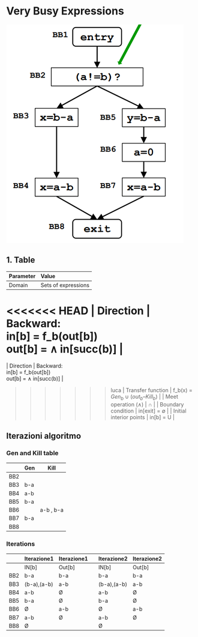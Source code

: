# Very Busy Expressions

![image](/Assignment2/img/VeryBusy.png)

## 1. Table

| Parameter               |                         Value                                          |
|-------------------------|:-----------------------------------------------------------------------|
| Domain                  | Sets of expressions                                                    |
<<<<<<< HEAD
| Direction               | Backward: <br> in[b] = f_b(out[b]) <br> out[b] = $\wedge$ in[succ(b)]  |   
=======
| Direction               | Backward: <br> in[b] = f_b(out[b]) <br> out[b] = $\wedge$ in[succ(b)]  |
>>>>>>> luca
| Transfer function       | f_b(x) = $Gen_b$ $\cup$ $(out_b – Kill_b)$                             |
| Meet operation (∧)      | $\cap$                                                                 |
| Boundary condition      | in[exit] = $\emptyset$                                                  |
| Initial interior points | in[b] = U                                                              |



## Iterazioni algoritmo


### Gen and Kill table

|     | Gen   | Kill |
|-----|-------|------|
| BB2 |       |      |
| BB3 | b-a   |      |
| BB4 | a-b   |      |
| BB5 | b-a   |      |
| BB6 |       | a-b , b-a |
| BB7 | b-a   |      |
| BB8 |       |      |

### Iterations

|     | Iterazione1 | Iterazione1 |     | Iterazione2 | Iterazione2 |
|-----|-------------|-------------|-----|-------------|-------------|
|     | IN[b]       | Out[b]      |     | IN[b]       | Out[b]      |
| BB2 | b-a         | b-a         |     | b-a         | b-a         |
| BB3 | (b-a),(a-b) | a-b         |     | (b-a),(a-b) | a-b         |
| BB4 | a-b         | Ø           |     | a-b         | Ø           |
| BB5 | b-a         | Ø           |     | b-a         | Ø           |
| BB6 | Ø           | a-b         |     | Ø           | a-b         |
| BB7 | a-b         | Ø           |     | a-b         | Ø           |
| BB8 | Ø           |             |     | Ø           |             |

